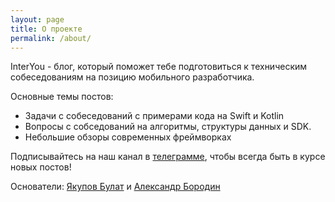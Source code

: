 ```yaml
---
layout: page
title: О проекте
permalink: /about/
---
```


InterYou - блог, который поможет тебе подготовиться к техническим собеседованиям на позицию мобильного разработчика. 

Основные темы постов:
  * Задачи с собеседований с примерами кода на Swift и Kotlin
  * Вопросы с собседований на алгоритмы, структуры данных и SDK.
  * Небольшие обзоры современных фреймворках

Подписывайтесь на наш канал в [телеграмме](https://www.t.me/interyou), чтобы всегда быть в курсе новых постов!

Основатели: [Якупов Булат](https://github.com/loringit) и [Александр Бородин](https://github.com/afborodin)
